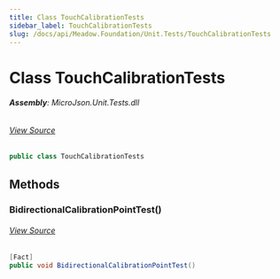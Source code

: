 ```yaml
---
title: Class TouchCalibrationTests
sidebar_label: TouchCalibrationTests
slug: /docs/api/Meadow.Foundation/Unit.Tests/TouchCalibrationTests
---
```

# Class TouchCalibrationTests


###### **Assembly**: MicroJson.Unit.Tests.dll
###### [View Source](https://github.com/WildernessLabs/Meadow.Foundation.git/blob/develop/Source/Meadow.Foundation.Libraries_and_Frameworks/Serialization.MicroJson/Tests/MicroJson.Unit.Tests/TouchCalibrationTests.cs#L7)
```csharp title="Declaration"
public class TouchCalibrationTests
```
## Methods
### BidirectionalCalibrationPointTest()

###### [View Source](https://github.com/WildernessLabs/Meadow.Foundation.git/blob/develop/Source/Meadow.Foundation.Libraries_and_Frameworks/Serialization.MicroJson/Tests/MicroJson.Unit.Tests/TouchCalibrationTests.cs#L9)
```csharp title="Declaration"
[Fact]
public void BidirectionalCalibrationPointTest()
```
